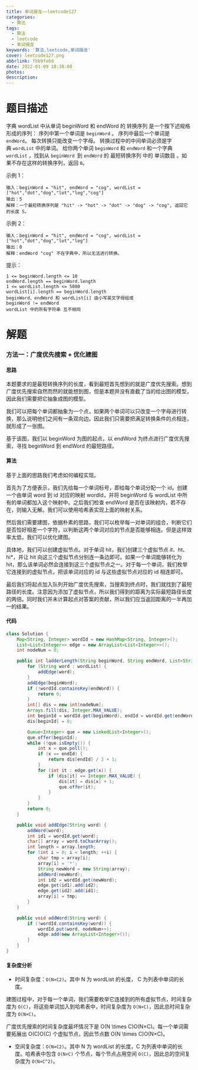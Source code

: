 ```yaml
---
title: 单词接龙——leetcode127
categories:
  - 算法
tags:
  - 算法
  - leetcode
  - 单词接龙
keywords: '算法,leetcode,单词接龙'
cover: leetcode127.png
abbrlink: fbb9fe6d
date: 2022-01-09 18:38:08
photos:
description:
---
```


# 题目描述

字典 wordList 中从单词 beginWord 和 endWord 的 转换序列 是一个按下述规格形成的序列：
序列中第一个单词是 `beginWord` 。
序列中最后一个单词是 `endWord`。
每次转换只能改变一个字母。
转换过程中的中间单词必须是字典 `wordList` 中的单词。
给你两个单词 `beginWord` 和 `endWord` 和一个字典 `wordList` ，找到从 `beginWord `到 `endWord` 的 最短转换序列 中的 单词数目 。如果不存在这样的转换序列，返回 `0`。


示例 1：
```plaintext
输入：beginWord = "hit", endWord = "cog", wordList = ["hot","dot","dog","lot","log","cog"]
输出：5
解释：一个最短转换序列是 "hit" -> "hot" -> "dot" -> "dog" -> "cog", 返回它的长度 5。
```
示例 2：

```plaintext
输入：beginWord = "hit", endWord = "cog", wordList = ["hot","dot","dog","lot","log"]
输出：0
解释：endWord "cog" 不在字典中，所以无法进行转换。
```

提示：

```plaintext
1 <= beginWord.length <= 10
endWord.length == beginWord.length
1 <= wordList.length <= 5000
wordList[i].length == beginWord.length
beginWord、endWord 和 wordList[i] 由小写英文字母组成
beginWord != endWord
wordList 中的所有字符串 互不相同
```

# 解题


### 方法一：广度优先搜索 + 优化建图

#### 思路

本题要求的是最短转换序列的长度，看到最短首先想到的就是广度优先搜索。想到广度优先搜索自然而然的就能想到图，但是本题并没有直截了当的给出图的模型，因此我们需要把它抽象成图的模型。

我们可以把每个单词都抽象为一个点，如果两个单词可以只改变一个字母进行转换，那么说明他们之间有一条双向边。因此我们只需要把满足转换条件的点相连，就形成了一张图。

基于该图，我们以 beginWord 为图的起点，以 endWord 为终点进行广度优先搜索，寻找 beginWord 到 endWord 的最短路径。

#### 算法

基于上面的思路我们考虑如何编程实现。

首先为了方便表示，我们先给每一个单词标号，即给每个单词分配一个 id。创建一个由单词 word 到 id 对应的映射 wordId，并将 beginWord 与 wordList 中所有的单词都加入这个映射中。之后我们检查 endWord 是否在该映射内，若不存在，则输入无解。我们可以使用哈希表实现上面的映射关系。

然后我们需要建图，依据朴素的思路，我们可以枚举每一对单词的组合，判断它们是否恰好相差一个字符，以判断这两个单词对应的节点是否能够相连。但是这样效率太低，我们可以优化建图。

具体地，我们可以创建虚拟节点。对于单词 hit，我们创建三个虚拟节点 *it、h*t、hi*，并让 hit 向这三个虚拟节点分别连一条边即可。如果一个单词能够转化为 hit，那么该单词必然会连接到这三个虚拟节点之一。对于每一个单词，我们枚举它连接到的虚拟节点，把该单词对应的 id 与这些虚拟节点对应的 id 相连即可。

最后我们将起点加入队列开始广度优先搜索，当搜索到终点时，我们就找到了最短路径的长度。注意因为添加了虚拟节点，所以我们得到的距离为实际最短路径长度的两倍。同时我们并未计算起点对答案的贡献，所以我们应当返回距离的一半再加一的结果。

#### 代码

```java
class Solution {
    Map<String, Integer> wordId = new HashMap<String, Integer>();
    List<List<Integer>> edge = new ArrayList<List<Integer>>();
    int nodeNum = 0;

    public int ladderLength(String beginWord, String endWord, List<String> wordList) {
        for (String word : wordList) {
            addEdge(word);
        }
        addEdge(beginWord);
        if (!wordId.containsKey(endWord)) {
            return 0;
        }
        int[] dis = new int[nodeNum];
        Arrays.fill(dis, Integer.MAX_VALUE);
        int beginId = wordId.get(beginWord), endId = wordId.get(endWord);
        dis[beginId] = 0;

        Queue<Integer> que = new LinkedList<Integer>();
        que.offer(beginId);
        while (!que.isEmpty()) {
            int x = que.poll();
            if (x == endId) {
                return dis[endId] / 2 + 1;
            }
            for (int it : edge.get(x)) {
                if (dis[it] == Integer.MAX_VALUE) {
                    dis[it] = dis[x] + 1;
                    que.offer(it);
                }
            }
        }
        return 0;
    }

    public void addEdge(String word) {
        addWord(word);
        int id1 = wordId.get(word);
        char[] array = word.toCharArray();
        int length = array.length;
        for (int i = 0; i < length; ++i) {
            char tmp = array[i];
            array[i] = '*';
            String newWord = new String(array);
            addWord(newWord);
            int id2 = wordId.get(newWord);
            edge.get(id1).add(id2);
            edge.get(id2).add(id1);
            array[i] = tmp;
        }
    }

    public void addWord(String word) {
        if (!wordId.containsKey(word)) {
            wordId.put(word, nodeNum++);
            edge.add(new ArrayList<Integer>());
        }
    }
}
```




#### 复杂度分析

- 时间复杂度：`O(N×C2)`。其中  N 为 wordList 的长度， C 为列表中单词的长度。

建图过程中，对于每一个单词，我们需要枚举它连接到的所有虚拟节点，时间复杂度为  `O(C)`，将这些单词加入到哈希表中，时间复杂度为 `O(N×C)`，因此总时间复杂度为 `O(N×C)`。

广度优先搜索的时间复杂度最坏情况下是 O(N \times C)O(N×C)。每一个单词需要拓展出 O(C)O(C) 个虚拟节点，因此节点数 O(N \times C)O(N×C)。

- 空间复杂度：`O(N×C2)`。其中 N 为 wordList 的长度，C 为列表中单词的长度。哈希表中包含 `O(N×C)` 个节点，每个节点占用空间 `O(C)`，因此总的空间复杂度为 `O(N×C^2)`。